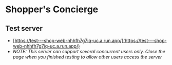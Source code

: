# Shopper's Concierge

## Test server

- [https://test---shop-web-nhhfh7g7iq-uc.a.run.app/](https://test---shop-web-nhhfh7g7iq-uc.a.run.app/)
- *NOTE: This server can support several concurrent users only. Close the page when you finished testing
to allow other users access the server*



